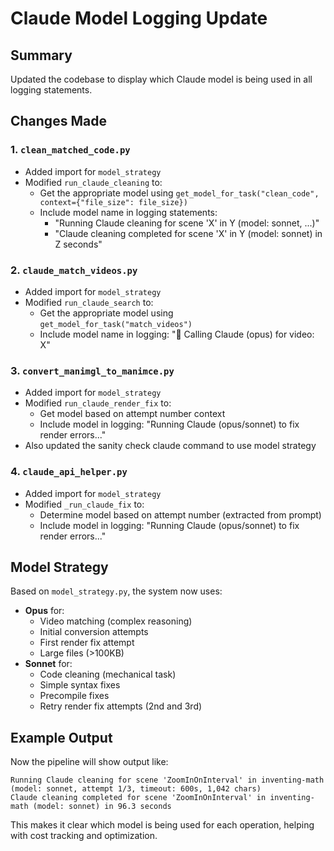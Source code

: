 # Claude Model Logging Update

## Summary
Updated the codebase to display which Claude model is being used in all logging statements.

## Changes Made

### 1. `clean_matched_code.py`
- Added import for `model_strategy`
- Modified `run_claude_cleaning` to:
  - Get the appropriate model using `get_model_for_task("clean_code", context={"file_size": file_size})`
  - Include model name in logging statements:
    - "Running Claude cleaning for scene 'X' in Y (model: sonnet, ...)"
    - "Claude cleaning completed for scene 'X' in Y (model: sonnet) in Z seconds"

### 2. `claude_match_videos.py`
- Added import for `model_strategy`
- Modified `run_claude_search` to:
  - Get the appropriate model using `get_model_for_task("match_videos")`
  - Include model name in logging: "🤖 Calling Claude (opus) for video: X"

### 3. `convert_manimgl_to_manimce.py`
- Added import for `model_strategy`
- Modified `run_claude_render_fix` to:
  - Get model based on attempt number context
  - Include model in logging: "Running Claude (opus/sonnet) to fix render errors..."
- Also updated the sanity check claude command to use model strategy

### 4. `claude_api_helper.py`
- Added import for `model_strategy`
- Modified `_run_claude_fix` to:
  - Determine model based on attempt number (extracted from prompt)
  - Include model in logging: "Running Claude (opus/sonnet) to fix render errors..."

## Model Strategy
Based on `model_strategy.py`, the system now uses:
- **Opus** for:
  - Video matching (complex reasoning)
  - Initial conversion attempts
  - First render fix attempt
  - Large files (>100KB)
- **Sonnet** for:
  - Code cleaning (mechanical task)
  - Simple syntax fixes
  - Precompile fixes
  - Retry render fix attempts (2nd and 3rd)

## Example Output
Now the pipeline will show output like:
```
Running Claude cleaning for scene 'ZoomInOnInterval' in inventing-math (model: sonnet, attempt 1/3, timeout: 600s, 1,042 chars)
Claude cleaning completed for scene 'ZoomInOnInterval' in inventing-math (model: sonnet) in 96.3 seconds
```

This makes it clear which model is being used for each operation, helping with cost tracking and optimization.